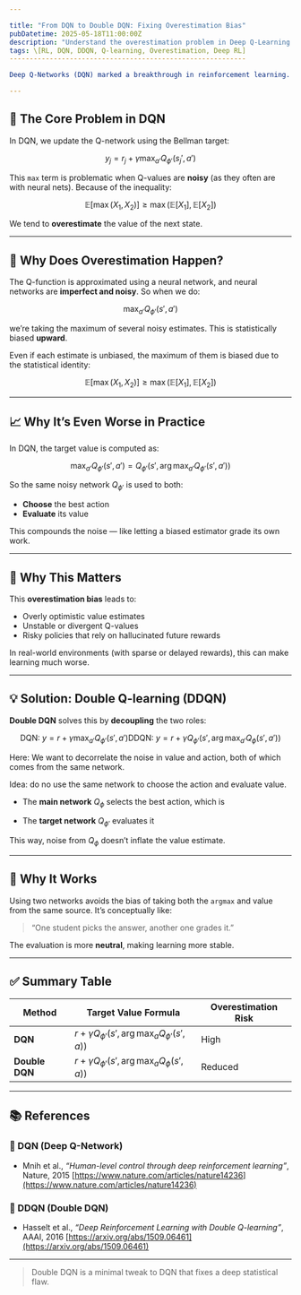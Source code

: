 ```yaml
---

title: "From DQN to Double DQN: Fixing Overestimation Bias"
pubDatetime: 2025-05-18T11:00:00Z
description: "Understand the overestimation problem in Deep Q-Learning and how Double DQN (DDQN) provides a simple but powerful fix by decoupling action selection and evaluation."
tags: \[RL, DQN, DDQN, Q-learning, Overestimation, Deep RL]
-----------------------------------------------------------

Deep Q-Networks (DQN) marked a breakthrough in reinforcement learning. But they come with a hidden issue: **overestimation bias** in Q-values. This post explains where it comes from and how **Double DQN (DDQN)** solves it.

---
```


## 🎯 The Core Problem in DQN

In DQN, we update the Q-network using the Bellman target:

```math
y_j = r_j + \gamma \max_{a'} Q_{\phi'}(s_j', a')
```

This `max` term is problematic when Q-values are **noisy** (as they often are with neural nets). Because of the inequality:

```math
\mathbb{E}[\max(X_1, X_2)] \geq \max(\mathbb{E}[X_1], \mathbb{E}[X_2])
```

We tend to **overestimate** the value of the next state.

---

## 🤔 Why Does Overestimation Happen?

The Q-function is approximated using a neural network, and neural networks are **imperfect and noisy**. So when we do:

```math
\max_{a'} Q_{\phi'}(s', a')
```

we’re taking the maximum of several noisy estimates. This is statistically biased **upward**.

Even if each estimate is unbiased, the maximum of them is biased due to the statistical identity:

```math
\mathbb{E}[\max(X_1, X_2)] \geq \max(\mathbb{E}[X_1], \mathbb{E}[X_2])
```

---

## 📈 Why It’s Even Worse in Practice

In DQN, the target value is computed as:

```math
\max_{a'} Q_{\phi'}(s', a') = Q_{\phi'}(s', \arg\max_{a'} Q_{\phi'}(s', a'))
```

So the same noisy network $Q_{\phi'}$ is used to both:

* **Choose** the best action
* **Evaluate** its value

This compounds the noise — like letting a biased estimator grade its own work.

---

## 😬 Why This Matters

This **overestimation bias** leads to:

* Overly optimistic value estimates
* Unstable or divergent Q-values
* Risky policies that rely on hallucinated future rewards

In real-world environments (with sparse or delayed rewards), this can make learning much worse.

---

## 💡 Solution: Double Q-learning (DDQN)

**Double DQN** solves this by **decoupling** the two roles:

```math
\text{DQN: } y = r + \gamma \max_{a'} Q_{\phi'}(s', a')
\text{DDQN: } y = r + \gamma Q_{\phi'}(s', \arg\max_{a'} Q_{\phi}(s', a'))
```

Here:
We want to decorrelate the noise in value and action, both of which comes from the same network.

Idea: do no use the same network to choose the action and evaluate value.
* The **main network** $Q_{\phi}$ selects the best action, which is 

* The **target network** $Q_{\phi'}$ evaluates it

This way, noise from $Q_{\phi}$ doesn’t inflate the value estimate.

---

## 🧠 Why It Works

Using two networks avoids the bias of taking both the `argmax` and value from the same source. It’s conceptually like:

> “One student picks the answer, another one grades it.”

The evaluation is more **neutral**, making learning more stable.

---

## ✅ Summary Table

| Method         | Target Value Formula                                   | Overestimation Risk |
| -------------- | ------------------------------------------------------ | ------------------- |
| **DQN**        | $r + \gamma Q_{\phi'}(s', \arg\max_a Q_{\phi'}(s', a))$                   | High                |
| **Double DQN** | $r + \gamma Q_{\phi'}(s', \arg\max_a Q_{\phi}(s', a))$ | Reduced             |

---

## 📚 References

### 📘 DQN (Deep Q-Network)

* Mnih et al., *“Human-level control through deep reinforcement learning”*, Nature, 2015
  [https://www.nature.com/articles/nature14236](https://www.nature.com/articles/nature14236)

### 📙 DDQN (Double DQN)

* Hasselt et al., *“Deep Reinforcement Learning with Double Q-learning”*, AAAI, 2016
  [https://arxiv.org/abs/1509.06461](https://arxiv.org/abs/1509.06461)

---

> Double DQN is a minimal tweak to DQN that fixes a deep statistical flaw.

